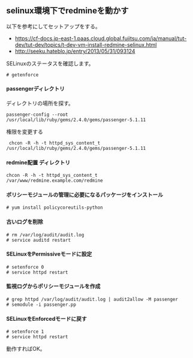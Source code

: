 ## selinux環境下でredmineを動かす

以下を参考にしてセットアップをする。
* https://cf-docs.jp-east-1.paas.cloud.global.fujitsu.com/ja/manual/tut-dev/tut-dev/topics/t-dev-vm-install-redmine-selinux.html
* http://seeku.hateblo.jp/entry/2013/05/31/093124


SELinuxのステータスを確認します。
```
# getenforce
```


#### passengerディレクトリ

ディレクトリの場所を探す。
```
passenger-config --root
/usr/local/lib/ruby/gems/2.4.0/gems/passenger-5.1.11
```


権限を変更する
```
 chcon -R -h -t httpd_sys_content_t  /usr/local/lib/ruby/gems/2.4.0/gems/passenger-5.1.11
```




#### redmine配置 ディレクトリ
```
chcon -R -h -t httpd_sys_content_t  /var/www/redmine.example.com/redmine
```




#### ポリシーモジュールの管理に必要になるパッケージをインストール
```
# yum install policycoreutils-python
```



#### 古いログを削除

```
# rm /var/log/audit/audit.log
# service auditd restart

```


#### SELinuxをPermissiveモードに設定
```
# setenforce 0
# service httpd restart
```


#### 監視ログからポリシーモジュールを作成
```
# grep httpd /var/log/audit/audit.log | audit2allow -M passenger
# semodule -i passenger.pp
```


#### SELinuxをEnforcedモードに戻す
```
# setenforce 1
# service httpd restart
```


動作すればOK。









